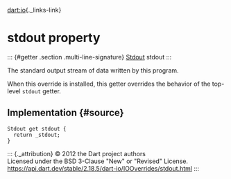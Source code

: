 [dart:io](../../dart-io/dart-io-library){._links-link}

stdout property
===============

::: {#getter .section .multi-line-signature}
[Stdout](../stdout-class) stdout
:::

The standard output stream of data written by this program.

When this override is installed, this getter overrides the behavior of
the top-level `stdout` getter.

Implementation {#source}
--------------

``` {.language-dart data-language="dart"}
Stdout get stdout {
  return _stdout;
}
```

::: {._attribution}
© 2012 the Dart project authors\
Licensed under the BSD 3-Clause \"New\" or \"Revised\" License.\
<https://api.dart.dev/stable/2.18.5/dart-io/IOOverrides/stdout.html>
:::
